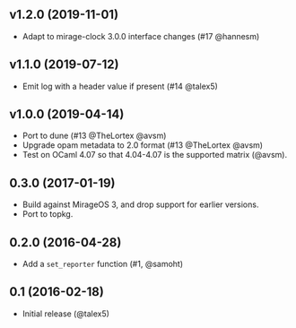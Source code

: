 ## v1.2.0 (2019-11-01)

- Adapt to mirage-clock 3.0.0 interface changes (#17 @hannesm)

## v1.1.0 (2019-07-12)

- Emit log with a header value if present (#14 @talex5)

## v1.0.0 (2019-04-14)

- Port to dune (#13 @TheLortex @avsm)
- Upgrade opam metadata to 2.0 format (#13 @TheLortex @avsm)
- Test on OCaml 4.07 so that 4.04-4.07 is the supported matrix (@avsm).

## 0.3.0 (2017-01-19)

- Build against MirageOS 3, and drop support for earlier versions.
- Port to topkg.

## 0.2.0 (2016-04-28)

- Add a `set_reporter` function (#1, @samoht)

## 0.1 (2016-02-18)

- Initial release (@talex5)
